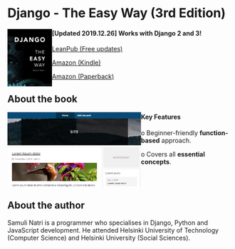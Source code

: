 # Django - The Easy Way (3rd Edition)

<img align="left" width="100" src="data/images/cover.png">

<h4>[Updated 2019.12.26] Works with Django 2 and 3!</h4>

[LeanPub (Free updates)](https://leanpub.com/django-the-easy-way)

[Amazon (Kindle)](https://amzn.to/2RUzivh)

[Amazon (Paperback)](https://amzn.to/38CwCse)

## About the book

<img align="left" width="300" src="data/images/Screenshot1.png">

<h4>Key Features</h4>

o Beginner-friendly <b>function-based</b> approach.

o Covers all <b>essential concepts</b>.

<br><br>

## About the author

Samuli Natri is a programmer who specialises in Django, Python and JavaScript development. He attended Helsinki University of Technology (Computer Science) and Helsinki University (Social Sciences).

